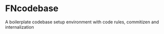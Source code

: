 # FNcodebase

A boilerplate codebase setup environment with code rules, commitizen and internalization
